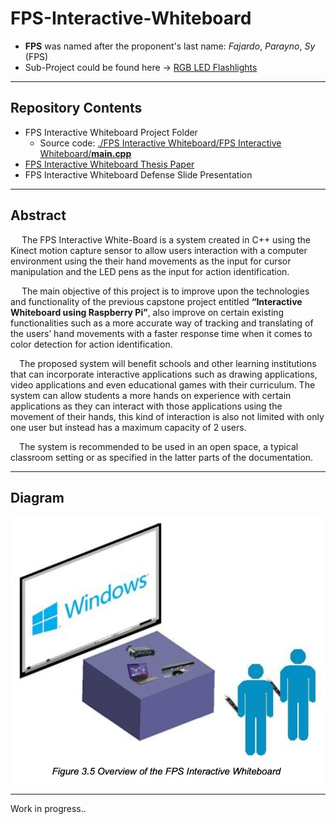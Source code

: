 # FPS-Interactive-Whiteboard
* **FPS** was named after the  proponent's last name: *Fajardo*, *Parayno*, *Sy* (FPS)
* Sub-Project could be found here -> [RGB LED Flashlights](https://github.com/angeloparayno/RGB-LED-Flashlights)
---
## Repository Contents
* FPS Interactive Whiteboard Project Folder
  * Source code: [./FPS Interactive Whiteboard/FPS Interactive Whiteboard/**main.cpp**](https://github.com/angeloparayno/FPS-Interactive-Whiteboard/blob/main/FPS%20Interactive%20Whiteboard/FPS%20Interactive%20Whiteboard/main.cpp)
* [FPS Interactive Whiteboard Thesis Paper](https://github.com/angeloparayno/FPS-Interactive-Whiteboard/blob/main/FPS%20Interactive%20Whiteboard%20(Thesis%20Paper).pdf)
* FPS Interactive Whiteboard Defense Slide Presentation
---
## Abstract

&emsp; The FPS Interactive White-Board is a system created in C++ using the Kinect motion capture sensor to allow users interaction with a computer environment using the their hand movements as the input for cursor manipulation and the LED pens as the input for action identification. 

&emsp; The main objective of this project is to improve upon the technologies and functionality of the previous capstone project entitled **“Interactive Whiteboard using Raspberry Pi”**, also improve on certain existing functionalities such as a more accurate way of tracking and translating of the users’ hand movements with a faster response time when it comes to color detection for action identification.

&emsp;The proposed system will benefit schools and other learning institutions that can incorporate interactive applications such as drawing applications, video applications and even educational games with their curriculum. The system can allow students a more hands on experience with certain applications as they can interact with those applications using the movement of their hands, this kind of interaction is also not limited with only one user but instead has a maximum capacity of 2 users.

&emsp;The system is recommended to be used in an open space, a typical classroom setting or as specified in the latter parts of the documentation.

---
## Diagram
![](https://github.com/angeloparayno/FPS-Interactive-Whiteboard/blob/main/Diagrams%20(FPS)/Screen%20Shot%202023-03-27%20at%203.06.38%20PM.png)

---
Work in progress..
